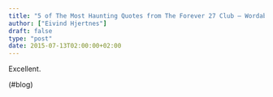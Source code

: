 ```yaml
---
title: "5 of The Most Haunting Quotes from The Forever 27 Club – Wordables"
author: ["Eivind Hjertnes"]
draft: false
type: "post"
date: 2015-07-13T02:00:00+02:00
---
```


Excellent.

(#blog)
